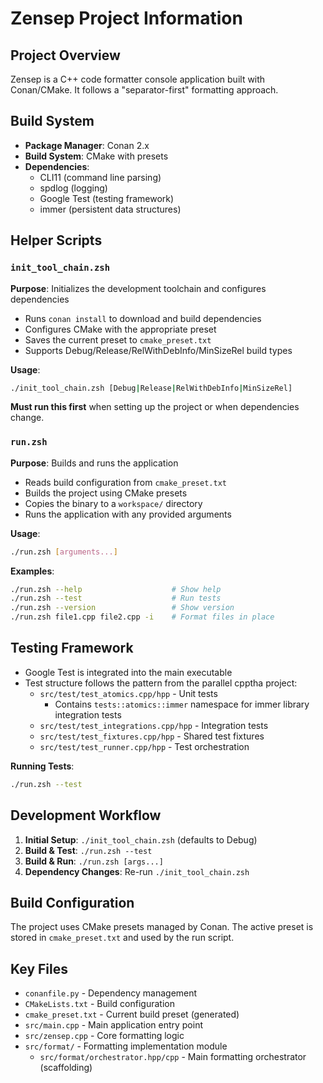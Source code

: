# Zensep Project Information

## Project Overview
Zensep is a C++ code formatter console application built with Conan/CMake. It follows a "separator-first" formatting approach.

## Build System
- **Package Manager**: Conan 2.x
- **Build System**: CMake with presets
- **Dependencies**: 
  - CLI11 (command line parsing)
  - spdlog (logging)
  - Google Test (testing framework)
  - immer (persistent data structures)

## Helper Scripts

### `init_tool_chain.zsh`
**Purpose**: Initializes the development toolchain and configures dependencies
- Runs `conan install` to download and build dependencies
- Configures CMake with the appropriate preset
- Saves the current preset to `cmake_preset.txt`
- Supports Debug/Release/RelWithDebInfo/MinSizeRel build types

**Usage**: 
```bash
./init_tool_chain.zsh [Debug|Release|RelWithDebInfo|MinSizeRel]
```

**Must run this first** when setting up the project or when dependencies change.

### `run.zsh`
**Purpose**: Builds and runs the application
- Reads build configuration from `cmake_preset.txt` 
- Builds the project using CMake presets
- Copies the binary to a `workspace/` directory
- Runs the application with any provided arguments

**Usage**:
```bash
./run.zsh [arguments...]
```

**Examples**:
```bash
./run.zsh --help                    # Show help
./run.zsh --test                    # Run tests
./run.zsh --version                 # Show version
./run.zsh file1.cpp file2.cpp -i    # Format files in place
```

## Testing Framework
- Google Test is integrated into the main executable
- Test structure follows the pattern from the parallel cpptha project:
  - `src/test/test_atomics.cpp/hpp` - Unit tests
    - Contains `tests::atomics::immer` namespace for immer library integration tests
  - `src/test/test_integrations.cpp/hpp` - Integration tests  
  - `src/test/test_fixtures.cpp/hpp` - Shared test fixtures
  - `src/test/test_runner.cpp/hpp` - Test orchestration

**Running Tests**:
```bash
./run.zsh --test
```

## Development Workflow
1. **Initial Setup**: `./init_tool_chain.zsh` (defaults to Debug)
2. **Build & Test**: `./run.zsh --test`
3. **Build & Run**: `./run.zsh [args...]`
4. **Dependency Changes**: Re-run `./init_tool_chain.zsh`

## Build Configuration
The project uses CMake presets managed by Conan. The active preset is stored in `cmake_preset.txt` and used by the run script.

## Key Files
- `conanfile.py` - Dependency management
- `CMakeLists.txt` - Build configuration
- `cmake_preset.txt` - Current build preset (generated)
- `src/main.cpp` - Main application entry point
- `src/zensep.cpp` - Core formatting logic
- `src/format/` - Formatting implementation module
  - `src/format/orchestrator.hpp/cpp` - Main formatting orchestrator (scaffolding)